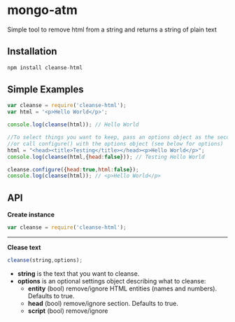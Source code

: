 # mongo-atm

Simple tool to remove html from a string and returns a string of plain text

## Installation

```javascript
npm install cleanse-html
```

## Simple Examples

```javascript
var cleanse = require('cleanse-html');
var html = '<p>Hello World</p>';

console.log(cleanse(html)); // Hello World

//To select things you want to keep, pass an options object as the second parameter
//or call configure() with the options object (see below for options)
html = "<head><title>Testing</title></head><p>Hello World</p>";
console.log(cleanse(html,{head:false})); // Testing Hello World

cleanse.configure({head:true,html:false});
console.log(cleanse(html)); // <p>Hello World</p>
```

## API

**Create instance**

```javascript
var cleanse = require('cleanse-html');
```

- - -

**Clease text**

```javascript
cleanse(string,options);
```

  * **string** is the text that you want to cleanse.
  * **options** is an optional settings object describing what to cleanse:
    * **entity** (bool) remove/ignore HTML entities (names and numbers). Defaults to true.
    * **head** (bool) remove/ignore <head> section. Defaults to true.
    * **script** (bool) remove/ignore <script> section. Defaults to true.
    * **iframe** (bool) remove/ignore <iframe>. Defaults to true.
    * **style** (bool) remove/ignore <style> section. Defaults to true.
    * **html** (bool) remove/ignore standard HTML tags. Defaulte to true.